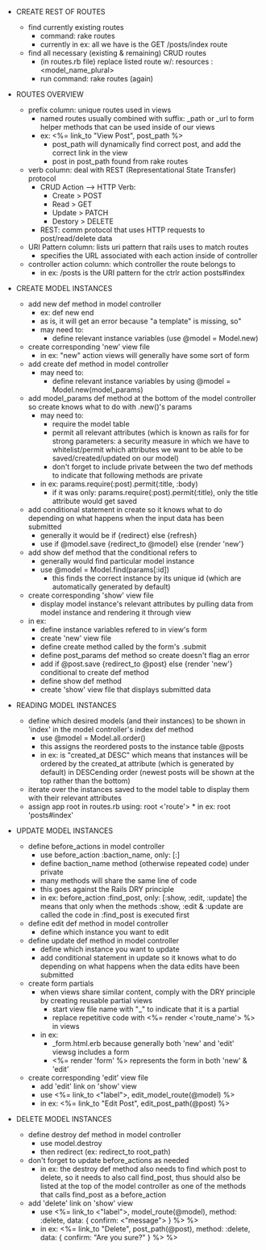 * CREATE REST OF ROUTES
    * find currently existing routes
        * command: rake routes
        * currently in ex: all we have is the GET /posts/index route
    * find all necessary (existing & remaining) CRUD routes
        * (in routes.rb file) replace listed route w/: 
            resources :<model_name_plural>
        * run command: rake routes (again)
        
* ROUTES OVERVIEW
    * prefix column: unique routes used in views
        * named routes usually combined with suffix: _path or _url to form
            helper methods that can be used inside of our views
        * ex: <%= link_to "View Post", post_path %>
            * post_path will dynamically find correct post, and add the correct
                link in the view
            * post in post_path found from rake routes
    * verb column: deal with REST (Representational State Transfer) protocol
        * CRUD Action --> HTTP Verb:
            * Create > POST
            * Read > GET
            * Update > PATCH
            * Destory > DELETE
        * REST: comm protocol that uses HTTP requests to post/read/delete data
    * URI Pattern column: lists uri pattern that rails uses to match routes
        * specifies the URL associated with each action inside of controller 
    * controller action column: which controller the route belongs to
        * in ex: /posts is the URI pattern for the ctrlr action posts#index
        
* CREATE MODEL INSTANCES
    * add new def method in model controller
        * ex: def new end
        * as is, it will get an error because "a template" is missing, so"
        * may need to:
            * define relevant instance variables (use @model = Model.new)
    * create corresponding 'new' view file 
        * in ex: "new" action views will generally have some sort of form
    * add create def method in model controller
        * may need to:
            * define relevant instance variables by using
                @model = Model.new(model_params)
    * add model_params def method at the bottom of the model controller so
        create knows what to do with .new()'s params
        * may need to:
            * require the model table
            * permit all relevant attributes (which is known as rails for
                for strong parameters: a security measure in which we have to
                whitelist/permit which attributes we want to be able to be
                saved/created/updated on our model)
            * don't forget to include private between the two def methods to
                indicate that following methods are private
        * in ex: params.require(:post).permit(:title, :body)
            * if it was only: params.require(:post).permit(:title), only the 
                title attribute would get saved
    * add conditional statement in create so it knows what to do depending
        on what happens when the input data has been submitted
        * generally it would be if {redirect} else {refresh}
        * use if @model.save {redirect_to @model} else {render 'new'}
    * add show def method that the conditional refers to
        * generally would find particular model instance
        * use @model = Model.find(params[:id])
            * this finds the correct instance by its unique id (which are
                automatically generated by default)
    * create corresponding 'show' view file
        * display model instance's relevant attributes by pulling data from
            model instance and rendering it through view
    * in ex: 
        * define instance variables refered to in view's form
        * create 'new' view file
        * define create method called by the form's .submit
        * define post_params def method so create doesn't flag an error
        * add if @post.save {redirect_to @post} else {render 'new'}
            conditional to create def method
        * define show def method
        * create 'show' view file that displays submitted data

* READING MODEL INSTANCES
    * define which desired models (and their instances) to be shown in 'index'
        in the model controller's index def method
        * use @model = Model.all.order(<Order>)
        * this assigns the reordered posts to the instance table @posts
        * in ex: <Order> is "created_at DESC" which means that instances will be
            ordered by the created_at attribute (which is generated by default)
            in DESCending order (newest posts will be shown at the top rather
            than the bottom)
    * iterate over the instances saved to the model table to display them with
        their relevant attributes
    * assign app root in routes.rb using: root <'route'>
            * in ex: root 'posts#index'

* UPDATE MODEL INSTANCES
    * define before_actions in model controller
        * use before_action :baction_name, only: [:<relevant methods>]
        * define baction_name method (otherwise repeated code) under private
        * many methods will share the same line of code
        * this goes against the Rails DRY principle
        * in ex: before_action :find_post, only: [:show, :edit, :update] the
            means that only when the methods :show, :edit & :update are called
            the code in :find_post is executed first
    * define edit def method in model controller
        * define which instance you want to edit
    * define update def method in model controller
        * define which instance you want to update
        * add conditional statement in update so it knows what to do depending
            on what happens when the data edits have been submitted
    * create form partials
        * when views share similar content, comply with the DRY principle by
            creating reusable partial views
            * start view file name with "_" to indicate that it is a partial
            * replace repetitive code with <%= render <'route_name'> %> in views
        * in ex:
            * _form.html.erb because generally both 'new' and 'edit'
                viewsg includes a form
            * <%= render 'form' %> represents the form in both 'new' &  'edit'
    * create corresponding 'edit' view file
        * add 'edit' link on 'show' view
        * use <%= link_to <"label">, edit_model_route(@model) %>
        * in ex: <%= link_to "Edit Post", edit_post_path(@post) %>

* DELETE MODEL INSTANCES
    * define destroy def method in model controller
        * use model.destroy
        * then redirect (ex: redirect_to root_path)
    * don't forget to update before_actions as needed
        * in ex: the destroy def method also needs to find which post
            to delete, so it needs to also call find_post, thus should also
            be listed at the top of the model controller as one of the methods
            that calls find_post as a before_action
    * add 'delete' link on 'show' view
        * use <%= link_to <"label">, model_route(@model), method: :delete, data: { confirm: <"message"> } %> %>
        * in ex: <%= link_to "Delete", post_path(@post), method: :delete, data: { confirm: "Are you sure?" } %> %>